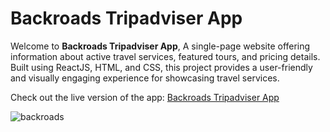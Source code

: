 # Backroads Tripadviser App

Welcome to **Backroads Tripadviser App**, A single-page website offering information about active travel services, featured tours, and pricing details.
Built using ReactJS, HTML, and CSS, this project provides a user-friendly and visually engaging experience for showcasing travel services.

Check out the live version of the app: [Backroads Tripadviser App](https://backroads-tripadviser.netlify.app/)

![backroads](https://github.com/user-attachments/assets/3df9313d-2d58-4ddd-ad5e-f4e2e3ddbeed)


